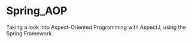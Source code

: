 # Spring_AOP


<p>Taking a look into Aspect-Oriented Programming with AspectJ, using the Spring Framework.<p/>


